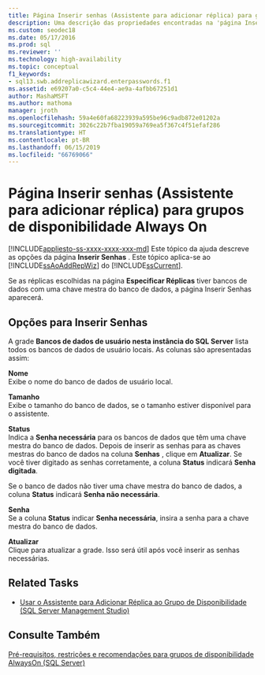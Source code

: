 ```yaml
---
title: Página Inserir senhas (Assistente para adicionar réplica) para grupos de disponibilidade
description: Uma descrição das propriedades encontradas na 'página Inserir senha' do Assistente para adicionar réplica no SQL Server Management Studio.
ms.custom: seodec18
ms.date: 05/17/2016
ms.prod: sql
ms.reviewer: ''
ms.technology: high-availability
ms.topic: conceptual
f1_keywords:
- sql13.swb.addreplicawizard.enterpasswords.f1
ms.assetid: e69207a0-c5c4-44e4-ae9a-4afbb67251d1
author: MashaMSFT
ms.author: mathoma
manager: jroth
ms.openlocfilehash: 59a4e60fa68223939a595be96c9adb872e01202a
ms.sourcegitcommit: 3026c22b7fba19059a769ea5f367c4f51efaf286
ms.translationtype: HT
ms.contentlocale: pt-BR
ms.lasthandoff: 06/15/2019
ms.locfileid: "66769066"
---
```

# <a name="enter-passwords-page-add-replica-wizard-for-always-on-availability-groups"></a>Página Inserir senhas (Assistente para adicionar réplica) para grupos de disponibilidade Always On
[!INCLUDE[appliesto-ss-xxxx-xxxx-xxx-md](../../../includes/appliesto-ss-xxxx-xxxx-xxx-md.md)]
  Este tópico da ajuda descreve as opções da página **Inserir Senhas** . Este tópico aplica-se ao [!INCLUDE[ssAoAddRepWiz](../../../includes/ssaoaddrepwiz-md.md)] do [!INCLUDE[ssCurrent](../../../includes/sscurrent-md.md)].  
  
 Se as réplicas escolhidas na página **Especificar Réplicas** tiver bancos de dados com uma chave mestra do banco de dados, a página Inserir Senhas aparecerá.  
  
## <a name="enter-passwords-options"></a>Opções para Inserir Senhas  
 A grade **Bancos de dados de usuário nesta instância do SQL Server** lista todos os bancos de dados de usuário locais. As colunas são apresentadas assim:  
  
 **Nome**  
 Exibe o nome do banco de dados de usuário local.  
  
 **Tamanho**  
 Exibe o tamanho do banco de dados, se o tamanho estiver disponível para o assistente.  
  
 **Status**  
 Indica a **Senha necessária** para os bancos de dados que têm uma chave mestra do banco de dados. Depois de inserir as senhas para as chaves mestras do banco de dados na coluna **Senhas** , clique em **Atualizar**. Se você tiver digitado as senhas corretamente, a coluna **Status** indicará **Senha digitada**.  
  
 Se o banco de dados não tiver uma chave mestra do banco de dados, a coluna **Status** indicará **Senha não necessária**.  
  
 **Senha**  
 Se a coluna **Status** indicar **Senha necessária**, insira a senha para a chave mestra do banco de dados.  
  
 **Atualizar**  
 Clique para atualizar a grade. Isso será útil após você inserir as senhas necessárias.  
  
## <a name="related-tasks"></a>Related Tasks  
  
-   [Usar o Assistente para Adicionar Réplica ao Grupo de Disponibilidade &#40;SQL Server Management Studio&#41;](../../../database-engine/availability-groups/windows/use-the-add-replica-to-availability-group-wizard-sql-server-management-studio.md)  
  
## <a name="see-also"></a>Consulte Também  
 [Pré-requisitos, restrições e recomendações para grupos de disponibilidade AlwaysOn &#40;SQL Server&#41;](../../../database-engine/availability-groups/windows/prereqs-restrictions-recommendations-always-on-availability.md)  
  
  
